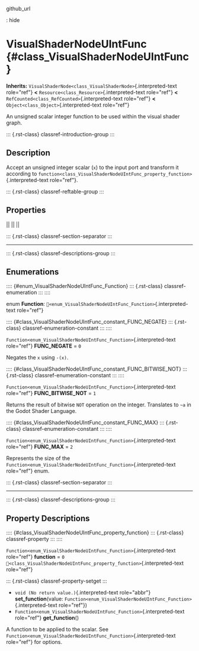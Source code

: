 github_url

:   hide

# VisualShaderNodeUIntFunc {#class_VisualShaderNodeUIntFunc}

**Inherits:**
`VisualShaderNode<class_VisualShaderNode>`{.interpreted-text role="ref"}
**\<** `Resource<class_Resource>`{.interpreted-text role="ref"} **\<**
`RefCounted<class_RefCounted>`{.interpreted-text role="ref"} **\<**
`Object<class_Object>`{.interpreted-text role="ref"}

An unsigned scalar integer function to be used within the visual shader
graph.

::: {.rst-class}
classref-introduction-group
:::

## Description

Accept an unsigned integer scalar (`x`) to the input port and transform
it according to
`function<class_VisualShaderNodeUIntFunc_property_function>`{.interpreted-text
role="ref"}.

::: {.rst-class}
classref-reftable-group
:::

## Properties

||
||
||

::: {.rst-class}
classref-section-separator
:::

------------------------------------------------------------------------

::: {.rst-class}
classref-descriptions-group
:::

## Enumerations

:::: {#enum_VisualShaderNodeUIntFunc_Function}
::: {.rst-class}
classref-enumeration
:::
::::

enum **Function**:
`🔗<enum_VisualShaderNodeUIntFunc_Function>`{.interpreted-text
role="ref"}

:::: {#class_VisualShaderNodeUIntFunc_constant_FUNC_NEGATE}
::: {.rst-class}
classref-enumeration-constant
:::
::::

`Function<enum_VisualShaderNodeUIntFunc_Function>`{.interpreted-text
role="ref"} **FUNC_NEGATE** = `0`

Negates the `x` using `-(x)`.

:::: {#class_VisualShaderNodeUIntFunc_constant_FUNC_BITWISE_NOT}
::: {.rst-class}
classref-enumeration-constant
:::
::::

`Function<enum_VisualShaderNodeUIntFunc_Function>`{.interpreted-text
role="ref"} **FUNC_BITWISE_NOT** = `1`

Returns the result of bitwise `NOT` operation on the integer. Translates
to `~a` in the Godot Shader Language.

:::: {#class_VisualShaderNodeUIntFunc_constant_FUNC_MAX}
::: {.rst-class}
classref-enumeration-constant
:::
::::

`Function<enum_VisualShaderNodeUIntFunc_Function>`{.interpreted-text
role="ref"} **FUNC_MAX** = `2`

Represents the size of the
`Function<enum_VisualShaderNodeUIntFunc_Function>`{.interpreted-text
role="ref"} enum.

::: {.rst-class}
classref-section-separator
:::

------------------------------------------------------------------------

::: {.rst-class}
classref-descriptions-group
:::

## Property Descriptions

:::: {#class_VisualShaderNodeUIntFunc_property_function}
::: {.rst-class}
classref-property
:::
::::

`Function<enum_VisualShaderNodeUIntFunc_Function>`{.interpreted-text
role="ref"} **function** = `0`
`🔗<class_VisualShaderNodeUIntFunc_property_function>`{.interpreted-text
role="ref"}

::: {.rst-class}
classref-property-setget
:::

- `void (No return value.)`{.interpreted-text role="abbr"}
  **set_function**(value:
  `Function<enum_VisualShaderNodeUIntFunc_Function>`{.interpreted-text
  role="ref"})
- `Function<enum_VisualShaderNodeUIntFunc_Function>`{.interpreted-text
  role="ref"} **get_function**()

A function to be applied to the scalar. See
`Function<enum_VisualShaderNodeUIntFunc_Function>`{.interpreted-text
role="ref"} for options.

